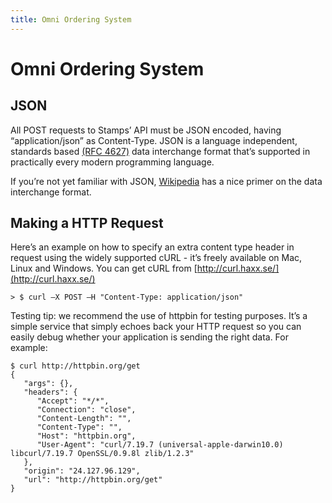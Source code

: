 ```yaml
---
title: Omni Ordering System
---
```


# Omni Ordering System

## JSON
All POST requests to Stamps’ API must be JSON encoded, having “application/json” as Content-Type. JSON is a language independent, standards based [(RFC 4627)](http://tools.ietf.org/html/rfc4627) data interchange format that’s supported in practically every modern programming language.

If you’re not yet familiar with JSON, [Wikipedia](https://en.wikipedia.org/wiki/JSON) has a nice primer on the data interchange format.

## Making a HTTP Request
Here’s an example on how to specify an extra content type header in request using the widely supported cURL - it’s freely available on Mac, Linux and Windows. You can get cURL from [http://curl.haxx.se/](http://curl.haxx.se/)

```
> $ curl –X POST –H "Content-Type: application/json"
```
Testing tip: we recommend the use of httpbin for testing purposes. It’s a simple service that simply echoes back your HTTP request so you can easily debug whether your application is sending the right data. For example:

```
$ curl http://httpbin.org/get
{
   "args": {},
   "headers": {
      "Accept": "*/*",
      "Connection": "close",
      "Content-Length": "",
      "Content-Type": "",
      "Host": "httpbin.org",
      "User-Agent": "curl/7.19.7 (universal-apple-darwin10.0) libcurl/7.19.7 OpenSSL/0.9.8l zlib/1.2.3"
   },
   "origin": "24.127.96.129",
   "url": "http://httpbin.org/get"
}
```
<!-- ## Prerequisites
- Basic Git and markdown knowledge
- Node and yarn installed
- A text editor or IDE (we like VS Code)
- [Setup the developer portal](setup.md)

## Training exercises

Follow the training exercises sequentially.
Or cherry-pick them independently if you're limited on time.

- [Plain markdown pages](markdown.md)
- [Changing the url paths](awesome/folders.md)
- [Markdown with a mermaid diagram](mermaid.md)
- [The page table of contents](page-table-of-contents.md)
- [Adding a page to the sidebar navigation](sidebar-nav.md)
- [Disabling the search box](search.md)
- [Changing nav and footer links](nav-footer.md)
- [Change your logo](logo.md)
- [Change metadata](metadata.md)
- [Change your colors](colors.md)
- [Change your typography](typography.md)
- [Enable Google Analytics](analytics.md)
- [Modify the homepage](home-page.md)
- [Modify the OAS definitions](oas-definitions.md)
- [Adding a response object to an MDX page](mdx.mdx)
- [Upgrade to a different version of the developer portal](upgrade.md)

Upon completion, you may have questions, or you may be ready to start building your content out.
Learn how to [deploy the developer portal](https://docs.redoc.ly/ci-cd-workflows/) to our global CDN or contact us about purchasing an enterprise license key.

## Asking for help

Don't be shy... we're here to help. -->
